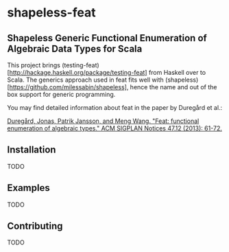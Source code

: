 # shapeless-feat
## Shapeless Generic Functional Enumeration of Algebraic Data Types for Scala

This project brings (testing-feat)[http://hackage.haskell.org/package/testing-feat] from Haskell over to Scala. The generics approach used in feat fits well with (shapeless)[https://github.com/milessabin/shapeless], hence the name and out of the box support for generic programming.

You may find detailed information about feat in the paper by Duregård et al.:

[Duregård, Jonas, Patrik Jansson, and Meng Wang. "Feat: functional enumeration of algebraic types." ACM SIGPLAN Notices 47.12 (2013): 61-72.](http://dl.acm.org/citation.cfm?id=2364515)

## Installation
TODO

## Examples
TODO

## Contributing
TODO
